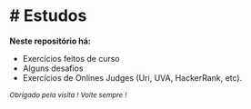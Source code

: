 <!--<style>  

h1 {
  color:blue;
}

</style>
-->
<h1># Estudos</h1>
<strong>Neste repositório há: </strong>
<ul>
  <li> Exercícios feitos de curso </li>
  <li> Alguns desafios  </li>
  <li> Exercícios de Onlines Judges (Uri, UVA, HackerRank, etc). </li>
</ul>

<i style= "font-size:12px"> Obrigado pela visita ! Volte sempre ! </i>
